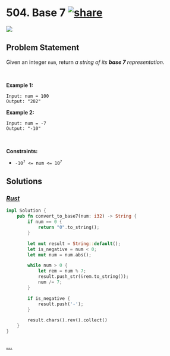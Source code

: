 # 504. Base 7 [![share]](https://leetcode.com/problems/base-7/)

![][easy]

## Problem Statement

<p>Given an integer <code>num</code>, return <em>a string of its <strong>base 7</strong> representation</em>.</p>
<p> </p>
<p><strong class="example">Example 1:</strong></p>

```
Input: num = 100
Output: "202"
```

<p><strong class="example">Example 2:</strong></p>

```
Input: num = -7
Output: "-10"
```

<p> </p>
<p><strong>Constraints:</strong></p>
<ul>
<li><code>-10<sup>7</sup> &lt;= num &lt;= 10<sup>7</sup></code></li>
</ul>

## Solutions

### [_Rust_](base_7.rs)

```rs [Rust]
impl Solution {
    pub fn convert_to_base7(num: i32) -> String {
        if num == 0 {
            return "0".to_string();
        }

        let mut result = String::default();
        let is_negative = num < 0;
        let mut num = num.abs();

        while num > 0 {
            let rem = num % 7;
            result.push_str(&rem.to_string());
            num /= 7;
        }

        if is_negative {
            result.push('-');
        }

        result.chars().rev().collect()
    }
}

```

### [_..._]()

```

```

<!----------------------------------{ link }--------------------------------->

[share]: https://graph.org/file/3ea5234dda646b71c574a.png
[easy]: https://img.shields.io/badge/Difficulty-Easy-bright.svg
[medium]: https://img.shields.io/badge/Difficulty-Medium-yellow.svg
[hard]: https://img.shields.io/badge/Difficulty-Hard-red.svg

